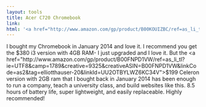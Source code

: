 ```yaml
---
layout: tools
title: Acer C720 Chromebook
link: 
html: '<a href="http://www.amazon.com/gp/product/B00KOUIZBC/ref=as_li_tl?ie=UTF8&camp=1789&creative=9325&creativeASIN=B00KOUIZBC&linkCode=as2&tag=elliotthauser-20&linkId=EN54OSAD7JXXDZY2">Acer C720-3404 11.6-Inch Chromebook (Intel Core i3, 4 GB) Granite Gray</a><img src="http://ir-na.amazon-adsystem.com/e/ir?t=elliotthauser-20&l=as2&o=1&a=B00KOUIZBC" width="1" height="1" border="0" alt="" style="border:none !important; margin:0px !important;" />'
---
```


I bought my Chromebook in January 2014 and love it.  I recommend you get the $380 i3 version with 4GB RAM- I just upgraded and I love it.  But the <a href="http://www.amazon.com/gp/product/B00FNPD1VW/ref=as_li_tl?ie=UTF8&camp=1789&creative=9325&creativeASIN=B00FNPD1VW&linkCode=as2&tag=elliotthauser-20&linkId=UU2OTBYLWZ6KC34V">$199 Celeron version with 2GB ram</a><img src="http://ir-na.amazon-adsystem.com/e/ir?t=elliotthauser-20&l=as2&o=1&a=B00FNPD1VW" width="1" height="1" border="0" alt="" style="border:none !important; margin:0px !important;" /> that I bought back in January 2014 has been enough to run a company, teach a university class, and build websites like this.  8.5 hours of battery life, super lightweight, and easily replaceable.  Highly recommended!
